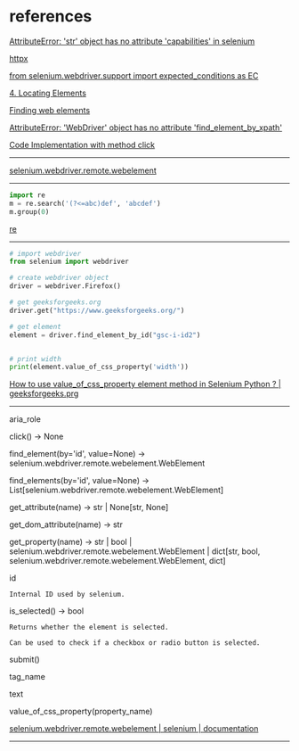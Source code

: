 # references

[AttributeError: 'str' object has no attribute 'capabilities' in selenium](https://stackoverflow.com/questions/76928765/attributeerror-str-object-has-no-attribute-capabilities-in-selenium)

[httpx](https://www.python-httpx.org/)

[from selenium.webdriver.support import expected_conditions as EC](https://stackoverflow.com/questions/71365879/python-selenium-print-element-value-returns-session-xxx-element-xxx-and-n)

[4. Locating Elements](https://selenium-python.readthedocs.io/locating-elements.html)

[Finding web elements](https://www.selenium.dev/documentation/webdriver/elements/finders/)

[AttributeError: 'WebDriver' object has no attribute 'find_element_by_xpath'](https://stackoverflow.com/questions/72754651/attributeerror-webdriver-object-has-no-attribute-find-element-by-xpath)

[Code Implementation with method click](https://www.tutorialspoint.com/how-to-click-button-selenium-python)

____

[selenium.webdriver.remote.webelement](https://www.selenium.dev/selenium/docs/api/py/webdriver_remote/selenium.webdriver.remote.webelement.html)

____

```python
import re
m = re.search('(?<=abc)def', 'abcdef')
m.group(0)
```

[re](https://docs.python.org/3/library/re.html)

____

```python
# import webdriver 
from selenium import webdriver 

# create webdriver object 
driver = webdriver.Firefox() 

# get geeksforgeeks.org 
driver.get("https://www.geeksforgeeks.org/") 

# get element 
element = driver.find_element_by_id("gsc-i-id2") 


# print width 
print(element.value_of_css_property('width')) 
```

[How to use value_of_css_property element method in Selenium Python ? | geeksforgeeks.prg](https://www.geeksforgeeks.org/value_of_css_property-element-method-selenium-python/)

____

aria_role

click() -> None

find_element(by='id', value=None) -> selenium.webdriver.remote.webelement.WebElement

find_elements(by='id', value=None) -> List[selenium.webdriver.remote.webelement.WebElement]

get_attribute(name) -> str | None[str, None]

get_dom_attribute(name) -> str

get_property(name) -> str | bool | selenium.webdriver.remote.webelement.WebElement | dict[str, bool, selenium.webdriver.remote.webelement.WebElement, dict]

id
    
    Internal ID used by selenium.

is_selected() → bool
    
    Returns whether the element is selected.

    Can be used to check if a checkbox or radio button is selected.

submit()

tag_name

text

value_of_css_property(property_name)

[selenium.webdriver.remote.webelement | selenium | documentation](https://www.selenium.dev/selenium/docs/api/py/webdriver_remote/selenium.webdriver.remote.webelement.html)

____
